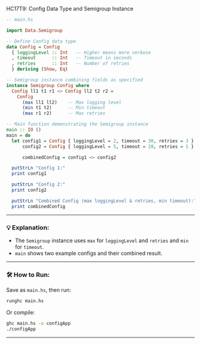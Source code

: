 HC17T9: Config Data Type and Semigroup Instance

```haskell
-- main.hs

import Data.Semigroup

-- Define Config data type
data Config = Config
  { loggingLevel :: Int   -- Higher means more verbose
  , timeout      :: Int   -- Timeout in seconds
  , retries      :: Int   -- Number of retries
  } deriving (Show, Eq)

-- Semigroup instance combining fields as specified
instance Semigroup Config where
  Config ll1 t1 r1 <> Config ll2 t2 r2 =
    Config
      (max ll1 ll2)    -- Max logging level
      (min t1 t2)      -- Min timeout
      (max r1 r2)      -- Max retries

-- Main function demonstrating the Semigroup instance
main :: IO ()
main = do
  let config1 = Config { loggingLevel = 2, timeout = 30, retries = 3 }
      config2 = Config { loggingLevel = 5, timeout = 20, retries = 1 }

      combinedConfig = config1 <> config2

  putStrLn "Config 1:"
  print config1

  putStrLn "Config 2:"
  print config2

  putStrLn "Combined Config (max loggingLevel & retries, min timeout):"
  print combinedConfig
```

---

### 💡 Explanation:

* The `Semigroup` instance uses `max` for `loggingLevel` and `retries` and `min` for `timeout`.
* `main` shows two example configs and their combined result.

---

### 🛠️ How to Run:

Save as `main.hs`, then run:

```bash
runghc main.hs
```

Or compile:

```bash
ghc main.hs -o configApp
./configApp
```

---
